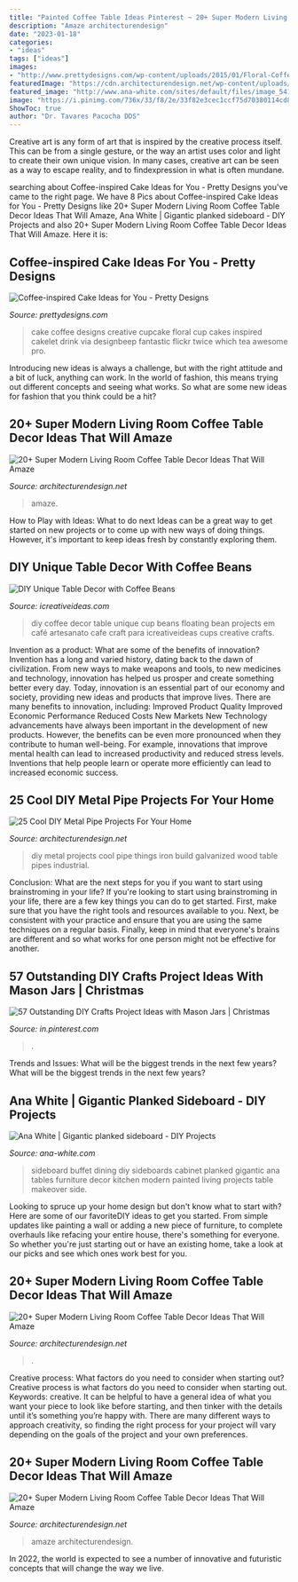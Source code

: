 ```yaml
---
title: "Painted Coffee Table Ideas Pinterest ~ 20+ Super Modern Living Room Coffee Table Decor Ideas That Will Amaze"
description: "Amaze architecturendesign"
date: "2023-01-18"
categories:
- "ideas"
tags: ["ideas"]
images:
- "http://www.prettydesigns.com/wp-content/uploads/2015/01/Floral-Coffee-Cake.jpg"
featuredImage: "https://cdn.architecturendesign.net/wp-content/uploads/2015/11/AD-03-warm-candle-lighted-home-decor.jpg"
featured_image: "http://www.ana-white.com/sites/default/files/image_541.jpg"
image: "https://i.pinimg.com/736x/33/f8/2e/33f82e3cec1ccf75d70380114cd8ff53.jpg"
ShowToc: true
author: "Dr. Tavares Pacocha DDS"
---
```



Creative art is any form of art that is inspired by the creative process itself. This can be from a single gesture, or the way an artist uses color and light to create their own unique vision. In many cases, creative art can be seen as a way to escape reality, and to findexpression in what is often mundane.

	

		
searching about Coffee-inspired Cake Ideas for You - Pretty Designs you've came to the right page. We have 8 Pics about Coffee-inspired Cake Ideas for You - Pretty Designs like 20+ Super Modern Living Room Coffee Table Decor Ideas That Will Amaze, Ana White | Gigantic planked sideboard - DIY Projects and also 20+ Super Modern Living Room Coffee Table Decor Ideas That Will Amaze. Here it is:
		
    
## Coffee-inspired Cake Ideas For You - Pretty Designs

<img loading=lazy src="http://www.prettydesigns.com/wp-content/uploads/2015/01/Floral-Coffee-Cake.jpg" onerror="this.onerror=null;this.src='https://tse2.mm.bing.net/th?id=OIP.GTHIPcqQdLKPiPPFnTj-AAHaFj&amp;pid=15.1';" alt="Coffee-inspired Cake Ideas for You - Pretty Designs">

_Source: prettydesigns.com_

>cake coffee designs creative cupcake floral cup cakes inspired cakelet drink via designbeep fantastic flickr twice which tea awesome pro. 

	

Introducing new ideas is always a challenge, but with the right attitude and a bit of luck, anything can work. In the world of fashion, this means trying out different concepts and seeing what works. So what are some new ideas for fashion that you think could be a hit?

    
## 20+ Super Modern Living Room Coffee Table Decor Ideas That Will Amaze

<img loading=lazy src="https://cdn.architecturendesign.net/wp-content/uploads/2015/11/AD-03-warm-candle-lighted-home-decor.jpg" onerror="this.onerror=null;this.src='https://tse4.mm.bing.net/th?id=OIP.U2GCJjcjYH24KabN9h4EuwHaLH&amp;pid=15.1';" alt="20+ Super Modern Living Room Coffee Table Decor Ideas That Will Amaze">

_Source: architecturendesign.net_

>amaze. 

	

How to Play with Ideas: What to do next
Ideas can be a great way to get started on new projects or to come up with new ways of doing things. However, it's important to keep ideas fresh by constantly exploring them.

    
## DIY Unique Table Decor With Coffee Beans

<img loading=lazy src="https://www.icreativeideas.com/wp-content/uploads/2014/03/DIY-Unique-Table-Decor-with-Coffee-Beans-1.jpg" onerror="this.onerror=null;this.src='https://tse3.mm.bing.net/th?id=OIP.kX9AMlGgA-JXPX-03-MgdgHaHa&amp;pid=15.1';" alt="DIY Unique Table Decor with Coffee Beans">

_Source: icreativeideas.com_

>diy coffee decor table unique cup beans floating bean projects em café artesanato cafe craft para icreativeideas cups creative crafts. 

	

Invention as a product: What are some of the benefits of innovation?
Invention has a long and varied history, dating back to the dawn of civilization. From new ways to make weapons and tools, to new medicines and technology, innovation has helped us prosper and create something better every day. Today, innovation is an essential part of our economy and society, providing new ideas and products that improve lives. There are many benefits to innovation, including: 
Improved Product Quality 
Improved Economic Performance 
Reduced Costs 
New Markets 
New Technology advancements have always been important in the development of new products. However, the benefits can be even more pronounced when they contribute to human well-being. For example, innovations that improve mental health can lead to increased productivity and reduced stress levels. Inventions that help people learn or operate more efficiently can lead to increased economic success.

    
## 25 Cool DIY Metal Pipe Projects For Your Home

<img loading=lazy src="http://cdn.architecturendesign.net/wp-content/uploads/2016/01/AD-Cool-DIY-Metal-Projects-For-Your-Home-04.jpg" onerror="this.onerror=null;this.src='https://tse2.mm.bing.net/th?id=OIP.soq5h__2jZNaQdMHd8Gg5AHaE8&amp;pid=15.1';" alt="25 Cool DIY Metal Pipe Projects For Your Home">

_Source: architecturendesign.net_

>diy metal projects cool pipe things iron build galvanized wood table pipes industrial. 

	

Conclusion: What are the next steps for you if you want to start using brainstroming in your life?
If you're looking to start using brainstroming in your life, there are a few key things you can do to get started. First, make sure that you have the right tools and resources available to you. Next, be consistent with your practice and ensure that you are using the same techniques on a regular basis. Finally, keep in mind that everyone's brains are different and so what works for one person might not be effective for another.

    
## 57 Outstanding DIY Crafts Project Ideas With Mason Jars | Christmas

<img loading=lazy src="https://i.pinimg.com/736x/33/f8/2e/33f82e3cec1ccf75d70380114cd8ff53.jpg" onerror="this.onerror=null;this.src='https://tse3.mm.bing.net/th?id=OIP.0GEzSdz1x__Dbq4uUm1brQHaKy&amp;pid=15.1';" alt="57 Outstanding DIY Crafts Project Ideas with Mason Jars | Christmas">

_Source: in.pinterest.com_

>. 

	

Trends and Issues: What will be the biggest trends in the next few years?
What will be the biggest trends in the next few years?

    
## Ana White | Gigantic Planked Sideboard - DIY Projects

<img loading=lazy src="http://www.ana-white.com/sites/default/files/image_541.jpg" onerror="this.onerror=null;this.src='https://tse3.mm.bing.net/th?id=OIP.5qyhLV8NtclUlHFVHFtcywHaL2&amp;pid=15.1';" alt="Ana White | Gigantic planked sideboard - DIY Projects">

_Source: ana-white.com_

>sideboard buffet dining diy sideboards cabinet planked gigantic ana tables furniture decor kitchen modern painted living projects table makeover side. 

	

Looking to spruce up your home design but don't know what to start with? Here are some of our favoriteDIY ideas to get you started. From simple updates like painting a wall or adding a new piece of furniture, to complete overhauls like refacing your entire house, there's something for everyone. So whether you're just starting out or have an existing home, take a look at our picks and see which ones work best for you.

    
## 20+ Super Modern Living Room Coffee Table Decor Ideas That Will Amaze

<img loading=lazy src="https://cdn.architecturendesign.net/wp-content/uploads/2015/11/AD-21-bottle-vase-coffee-table-decor.jpg" onerror="this.onerror=null;this.src='https://tse4.mm.bing.net/th?id=OIP.kWCZLd9woBskpfGy9AqRaAHaKc&amp;pid=15.1';" alt="20+ Super Modern Living Room Coffee Table Decor Ideas That Will Amaze">

_Source: architecturendesign.net_

>. 

	

Creative process: What factors do you need to consider when starting out?
Creative process is what factors do you need to consider when starting out. Keywords: creative. It can be helpful to have a general idea of what you want your piece to look like before starting, and then tinker with the details until it’s something you’re happy with. There are many different ways to approach creativity, so finding the right process for your project will vary depending on the goals of the project and your own preferences.

    
## 20+ Super Modern Living Room Coffee Table Decor Ideas That Will Amaze

<img loading=lazy src="https://cdn.architecturendesign.net/wp-content/uploads/2015/11/AD-14-white-romantic-living-room-decor.jpg" onerror="this.onerror=null;this.src='https://tse4.mm.bing.net/th?id=OIP.X9wolkCYoVhR1ppnbak1KAHaLJ&amp;pid=15.1';" alt="20+ Super Modern Living Room Coffee Table Decor Ideas That Will Amaze">

_Source: architecturendesign.net_

>amaze architecturendesign. 

	

In 2022, the world is expected to see a number of innovative and futuristic concepts that will change the way we live.

